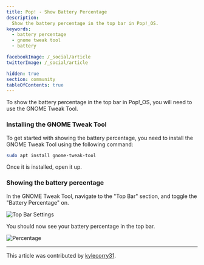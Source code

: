 ```yaml
---
title: Pop! - Show Battery Percentage
description:
  Show the battery percentage in the top bar in Pop!_OS.
keywords:
  - battery percentage
  - gnome tweak tool
  - battery

facebookImage: /_social/article
twitterImage: /_social/article

hidden: true
section: community
tableOfContents: true
---
```


To show the battery percentage in the top bar in Pop!\_OS, you will need to use the GNOME Tweak Tool.

### Installing the GNOME Tweak Tool

To get started with showing the battery percentage, you need to install the GNOME Tweak Tool using the following command:

```bash
sudo apt install gnome-tweak-tool
```

Once it is installed, open it up.

### Showing the battery percentage

In the GNOME Tweak Tool, navigate to the "Top Bar" section, and toggle the "Battery Percentage" on.

![Top Bar Settings](/images/show-battery-percentage/top-bar.png)

You should now see your battery percentage in the top bar.

![Percentage](/images/show-battery-percentage/battery-percentage.png)

---

This article was contributed by [kylecorry31](https://github.com/kylecorry31).
